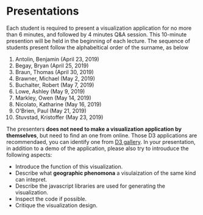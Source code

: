 # Presentations

Each student is required to present a visualization application for no more than 6 minutes, and followed by 4 minutes Q&A session. This 10-minute presention will be held in the beginning of each lecture. The sequence of students present follow the alphabeltical order of the surname, as below

1. Antolin, Benjamin (April 23, 2019)
2. Begay, Bryan (April 25, 2019)
3. Braun, Thomas (April 30, 2019)
4. Brawner, Michael (May 2, 2019)
5. Buchalter, Robert  (May 7, 2019)
6. Lowe, Ashley (May 9, 2019)
7. Markley, Owen  (May 14, 2019)
8. Nicolato, Katharine  (May 16, 2019)
9. O'Brien, Paul  (May 21, 2019)
10. Stuvstad, Kristoffer  (May 23, 2019)

The presenters **does not need to make a visualization application by themselves**, but need to find an one from online. Those D3 applications are recommendaed, you can identify one from [D3 gallery](https://github.com/d3/d3/wiki/gallery). In your presentation, in addition to a demo of the application, please also try to introuduce the following aspects:

* Introduce the function of this visualization.
* Describe what **geographic phenomona** a visulaization of the same kind can intepret.
* Describe the javascript libraries are used for generating the visualization.
* Inspect the code if possible.
* Critique the visualization design.
